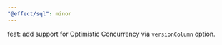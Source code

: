 ```yaml
---
"@effect/sql": minor
---
```


feat: add support for Optimistic Concurrency via `versionColumn` option.
